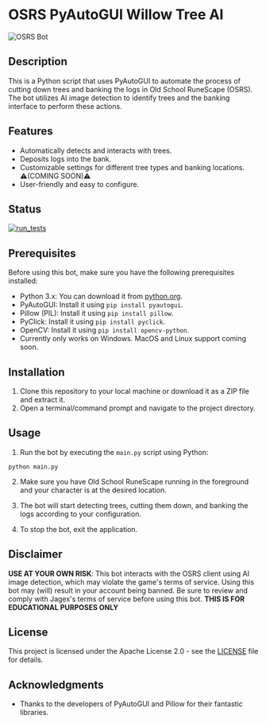 # OSRS PyAutoGUI Willow Tree AI

![OSRS Bot](https://static.wikia.nocookie.net/2007scape/images/a/a3/Macros.gif/revision/latest?cb=20141201090409)

## Description

This is a Python script that uses PyAutoGUI to automate the process of cutting down trees and banking the logs in Old School RuneScape (OSRS). The bot utilizes AI image detection to identify trees and the banking interface to perform these actions.

## Features

- Automatically detects and interacts with trees.
- Deposits logs into the bank.
- Customizable settings for different tree types and banking locations. ⚠️(COMING SOON)⚠️
- User-friendly and easy to configure.

## Status
[![run_tests](https://github.com/maddox05/osrsAI-pyautogui/actions/workflows/python-app.yml/badge.svg)](https://github.com/maddox05/osrsAI-pyautogui/actions/workflows/python-app.yml)

## Prerequisites

Before using this bot, make sure you have the following prerequisites installed:

- Python 3.x: You can download it from [python.org](https://www.python.org/downloads/).
- PyAutoGUI: Install it using `pip install pyautogui`.
- Pillow (PIL): Install it using `pip install pillow`.
- PyClick: Install it using `pip install pyclick`.
- OpenCV: Install it using `pip install opencv-python`.
- Currently only works on Windows. MacOS and Linux support coming soon.

## Installation

1. Clone this repository to your local machine or download it as a ZIP file and extract it.
2. Open a terminal/command prompt and navigate to the project directory.

## Usage

1. Run the bot by executing the `main.py` script using Python:
```
python main.py
```

2. Make sure you have Old School RuneScape running in the foreground and your character is at the desired location.

3. The bot will start detecting trees, cutting them down, and banking the logs according to your configuration.

4. To stop the bot, exit the application.

## Disclaimer

**USE AT YOUR OWN RISK**: This bot interacts with the OSRS client using AI image detection, which may violate the game's terms of service. Using this bot may (will) result in your account being banned. Be sure to review and comply with Jagex's terms of service before using this bot.
**THIS IS FOR EDUCATIONAL PURPOSES ONLY**

## License

This project is licensed under the Apache License 2.0 - see the [LICENSE](LICENSE) file for details.

## Acknowledgments

- Thanks to the developers of PyAutoGUI and Pillow for their fantastic libraries.

